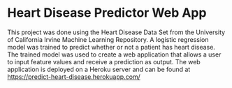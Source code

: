 # Heart Disease Predictor Web App

This project was done using the Heart Disease Data Set from the University of California Irvine Machine Learning Repository. A logistic regression model was trained to predict whether or not a patient has heart disease. The trained model was used to create a web application that allows a user to input feature values and receive a prediction as output. The web application is deployed on a Heroku server and can be found at https://predict-heart-disease.herokuapp.com/
